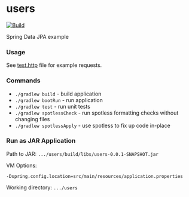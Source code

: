 # users

[![Build](https://github.com/patkub/spring-data-jpa-users-example-1/actions/workflows/build.yml/badge.svg)](https://github.com/patkub/spring-data-jpa-users-example-1/actions/workflows/build.yml)

Spring Data JPA example

### Usage

See [test.http](./test.http) file for example requests.

### Commands

- `./gradlew build` - build application
- `./gradlew bootRun` - run application
- `./gradlew test` - run unit tests
- `./gradlew spotlessCheck` - run spotless formatting checks without changing files
- `./gradlew spotlessApply` - use spotless to fix up code in-place

### Run as JAR Application

Path to JAR: `.../users/build/libs/users-0.0.1-SNAPSHOT.jar`

VM Options:
```
-Dspring.config.location=src/main/resources/application.properties
```

Working directory: `.../users`
